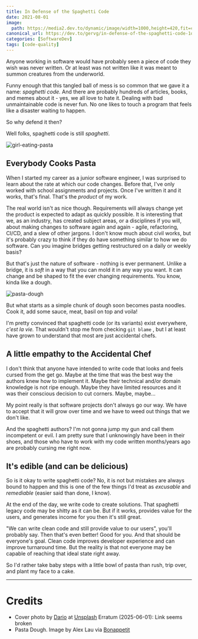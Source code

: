 ```yaml
---
title: In Defense of the Spaghetti Code
date: 2021-08-01
image:
  path: https://media2.dev.to/dynamic/image/width=1000,height=420,fit=cover,gravity=auto,format=auto/https%3A%2F%2Fdev-to-uploads.s3.amazonaws.com%2Fuploads%2Farticles%2Flv2cd3dep7806fxyfwad.jpg
canonical_url: https://dev.to/gervg/in-defense-of-the-spaghetti-code-1oha
categories: [SoftwareDev]
tags: [code-quality]
---
```



Anyone working in software would have probably seen a piece of code they wish was never written. Or at least was not written like it was meant to summon creatures from the underworld.

Funny enough that this tangled ball of mess is so common that we gave it a name: *spaghetti code.* And there are probably hundreds of articles, books, and memes about it - yes, we all love to hate it. Dealing with bad unmaintainable code is never fun. No one likes to touch a program that feels like a disaster waiting to happen.

So why defend it then?

Well folks, spaghetti code is still *spaghetti*.

![girl-eating-pasta](https://media.giphy.com/media/11uoNyauChZR16/giphy.gif)

## Everybody Cooks Pasta

When I started my career as a junior software engineer, I was surprised to learn about the rate at which our code changes. Before that, I've only worked with school assignments and projects. Once I've written it and it works, that's final. That's the *product* of my work. 

The real world isn't as nice though. Requirements will always change yet the product is expected to adapt as quickly possible. It is interesting that we, as an industry, has created subject areas, or a disciplines if you will, about making changes to software again and again - agile, refactoring, CI/CD, and a slew of other jargons. I don't know much about civil works, but it's probably crazy to think if they do have something similar to how we do software. Can you imagine bridges getting restructured on a daily or weekly basis?

But that's just the nature of software - nothing is ever permanent. Unlike a bridge, it is *soft* in a way that you can mold it in any way you want. It can change and be shaped to fit the ever changing requirements. You know, kinda like a dough.

![pasta-dough](https://assets.bonappetit.com/photos/57d828806520aa8f7013c947/1:1/w_2560%2Cc_limit/fresh-pasta-dough.jpg)

But what starts as a simple chunk of dough soon becomes pasta noodles. Cook it, add some sauce, meat, basil on top and voila!

I'm pretty convinced that spaghetti code (or its variants) exist everywhere, *c'est la vie.* That wouldn't stop me from checking  `git blame` , but I at least have grown to understand that most are just accidental chefs.

## A little empathy to the Accidental Chef

I don't think that anyone have intended to write code that looks and feels cursed from the get go. Maybe at the time that was the best way the authors knew how to implement it. Maybe their technical and/or domain knowledge is not ripe enough. Maybe they have limited resources and it was their conscious decision to cut corners. Maybe, maybe...

My point really is that software projects don't always go our way. We have to accept that it will grow over time and we have to weed out things that we don't like.

And the spaghetti authors? I'm not gonna jump my gun and call them incompetent or evil. I am pretty sure that I unknowingly have been in their shoes, and those who have to work with my code written months/years ago are probably cursing me right now.

## It's edible (and can be delicious)

So is it okay to write spaghetti code? No, it is not but mistakes are always bound to happen and this is one of the few things I'd treat as *excusable* and *remediable* (easier said than done, I know).

At the end of the day, we write code to create solutions. That spaghetti legacy code may be shitty as it can be. But if it works, provides value for the users, and generates income for you then it's still great.

"We can write clean code and still provide value to our users", you'll probably say. Then that's even better! Good for you. And that should be everyone's goal. Clean code improves developer experience and can improve turnaround time. But the reality is that not everyone may be capable of reaching that ideal state right away.

So I'd rather take baby steps with a little bowl of pasta than rush, trip over, and plant my face to a cake.

---

# Credits

- Cover photo by [Dario](https://unsplash.com/@dariox) at [Unsplash](https://unsplash.com/photos/TtadVut4jsg)
  Erratum (2025-06-01): Link seems broken
- Pasta Dough. Image by Alex Lau via [Bonappetit](https://www.bonappetit.com/recipe/fresh-pasta-dough)
